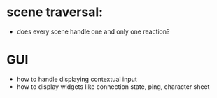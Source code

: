 # scene traversal:
- does every scene handle one and only one reaction?

# GUI
- how to handle displaying contextual input
- how to display widgets like connection state, ping, character sheet

